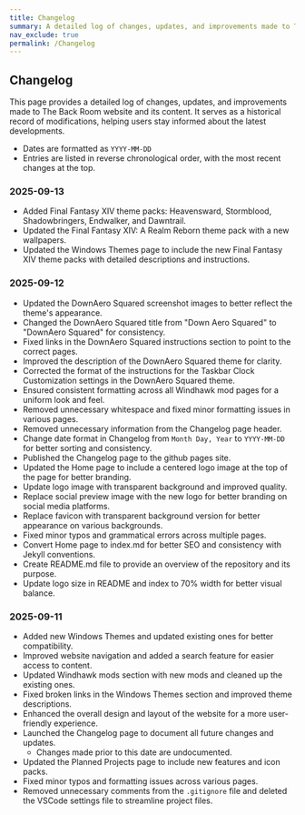 ```yaml
---
title: Changelog
summary: A detailed log of changes, updates, and improvements made to The Back Room website and its content.
nav_exclude: true
permalink: /Changelog
---
```


## Changelog
This page provides a detailed log of changes, updates, and improvements made to The Back Room website and its content. It serves as a historical record of modifications, helping users stay informed about the latest developments.

- Dates are formatted as `YYYY-MM-DD`
- Entries are listed in reverse chronological order, with the most recent changes at the top.

### 2025-09-13

- Added Final Fantasy XIV theme packs: Heavensward, Stormblood, Shadowbringers, Endwalker, and Dawntrail.
- Updated the Final Fantasy XIV: A Realm Reborn theme pack with a new wallpapers.
- Updated the Windows Themes page to include the new Final Fantasy XIV theme packs with detailed descriptions and instructions.

### 2025-09-12

- Updated the DownAero Squared screenshot images to better reflect the theme's appearance.
- Changed the DownAero Squared title from "Down Aero Squared" to "DownAero Squared" for consistency.
- Fixed links in the DownAero Squared instructions section to point to the correct pages.
- Improved the description of the DownAero Squared theme for clarity.
- Corrected the format of the instructions for the Taskbar Clock Customization settings in the DownAero Squared theme.
- Ensured consistent formatting across all Windhawk mod pages for a uniform look and feel.
- Removed unnecessary whitespace and fixed minor formatting issues in various pages.
- Removed unnecessary information from the Changelog page header.
- Change date format in Changelog from `Month Day, Year` to `YYYY-MM-DD` for better sorting and consistency.
- Published the Changelog page to the github pages site.
- Updated the Home page to include a centered logo image at the top of the page for better branding.
- Update logo image with transparent background and improved quality.
- Replace social preview image with the new logo for better branding on social media platforms.
- Replace favicon with transparent background version for better appearance on various backgrounds.
- Fixed minor typos and grammatical errors across multiple pages.
- Convert Home page to index.md for better SEO and consistency with Jekyll conventions.
- Create README.md file to provide an overview of the repository and its purpose.
- Update logo size in README and index to 70% width for better visual balance.

### 2025-09-11

- Added new Windows Themes and updated existing ones for better compatibility.
- Improved website navigation and added a search feature for easier access to content.
- Updated Windhawk mods section with new mods and cleaned up the existing ones.
- Fixed broken links in the Windows Themes section and improved theme descriptions.
- Enhanced the overall design and layout of the website for a more user-friendly experience.
- Launched the Changelog page to document all future changes and updates.
    - Changes made prior to this date are undocumented.
- Updated the Planned Projects page to include new features and icon packs.
- Fixed minor typos and formatting issues across various pages.
- Removed unnecessary comments from the `.gitignore` file and deleted the VSCode settings file to streamline project files.
